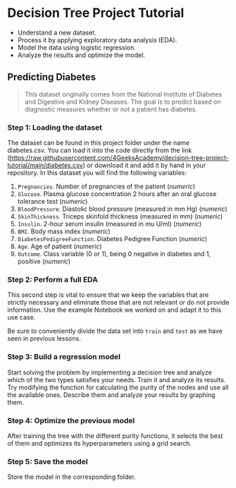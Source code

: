 # Decision Tree Project Tutorial
* Understand a new dataset.
* Process it by applying exploratory data analysis (EDA).
* Model the data using logistic regression.
* Analyze the results and optimize the model.

## Predicting Diabetes
> This dataset originally comes from the National Institute of Diabetes and Digestive and Kidney Diseases. The goal is to predict based on diagnostic measures whether or not a patient has diabetes.

### Step 1: Loading the dataset
The dataset can be found in this project folder under the name diabetes.csv. You can load it into the code directly from the link (https://raw.githubusercontent.com/4GeeksAcademy/decision-tree-project-tutorial/main/diabetes.csv) or download it and add it by hand in your repository. In this dataset you will find the following variables:

1. `Pregnancies`. Number of pregnancies of the patient (*numeric*)
2. `Glucose`. Plasma glucose concentration 2 hours after an oral glucose tolerance test (*numeric*)
3. `BloodPressure`. Diastolic blood pressure (measured in mm Hg) (*numeric*)
4. `SkinThickness`. Triceps skinfold thickness (measured in mm) (*numeric*)
5. `Insulin`. 2-hour serum insulin (measured in mu U/ml) (*numeric*)
6. `BMI`. Body mass index (*numeric*)
7. `DiabetesPedigreeFunction`. Diabetes Pedigree Function (*numeric*)
8. `Age`. Age of patient (*numeric*)
9. `Outcome`. Class variable (0 or 1), being 0 negative in diabetes and 1, positive (*numeric*)

### Step 2: Perform a full EDA
This second step is vital to ensure that we keep the variables that are strictly necessary and eliminate those that are not relevant or do not provide information. Use the example Notebook we worked on and adapt it to this use case.

Be sure to conveniently divide the data set into `train` and `test` as we have seen in previous lessons.

### Step 3: Build a regression model
Start solving the problem by implementing a decision tree and analyze which of the two types satisfies your needs. Train it and analyze its results. Try modifying the function for calculating the purity of the nodes and use all the available ones. Describe them and analyze your results by graphing them.

### Step 4: Optimize the previous model
After training the tree with the different purity functions, it selects the best of them and optimizes its hyperparameters using a grid search.

### Step 5: Save the model
Store the model in the corresponding folder.